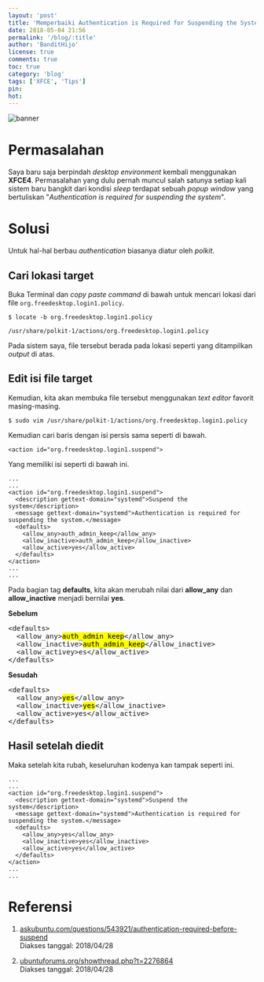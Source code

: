 ```yaml
---
layout: 'post'
title: 'Memperbaiki Authentication is Required for Suspending the System XFCE'
date: 2018-05-04 21:56
permalink: '/blog/:title'
author: 'BanditHijo'
license: true
comments: true
toc: true
category: 'blog'
tags: ['XFCE', 'Tips']
pin:
hot:
---
```


<!-- BANNER OF THE POST -->
<img class="post-body-img" src="{{ site.lazyload.logo_blank_banner }}" data-echo="https://s20.postimg.cc/j770ed1tp/banner_post_11.png" alt="banner">

# Permasalahan

Saya baru saja berpindah *desktop environment* kembali menggunakan **XFCE4**. Permasalahan yang dulu pernah muncul salah satunya setiap kali sistem baru bangkit dari kondisi *sleep* terdapat sebuah *popup window* yang bertuliskan "*Authentication is required for suspending the system*".

# Solusi

Untuk hal-hal berbau *authentication* biasanya diatur oleh *polkit*.

## Cari lokasi target

Buka Terminal dan *copy paste command* di bawah untuk mencari lokasi dari file `org.freedesktop.login1.policy`.
```
$ locate -b org.freedesktop.login1.policy
```
```
/usr/share/polkit-1/actions/org.freedesktop.login1.policy
```
Pada sistem saya, file tersebut berada pada lokasi seperti yang ditampilkan *output* di atas.

## Edit isi file target

Kemudian, kita akan membuka file tersebut menggunakan *text editor* favorit masing-masing.

```
$ sudo vim /usr/share/polkit-1/actions/org.freedesktop.login1.policy
```

Kemudian cari baris dengan isi persis sama seperti di bawah.
```
<action id="org.freedesktop.login1.suspend">
```
Yang memiliki isi seperti di bawah ini.
```
...
...
<action id="org.freedesktop.login1.suspend">
  <description gettext-domain="systemd">Suspend the system</description>
  <message gettext-domain="systemd">Authentication is required for suspending the system.</message>
  <defaults>
    <allow_any>auth_admin_keep</allow_any>
    <allow_inactive>auth_admin_keep</allow_inactive>
    <allow_active>yes</allow_active>
  </defaults>
</action>
...
...
```
Pada bagian tag **defaults**, kita akan merubah nilai dari **allow_any** dan **allow_inactive** menjadi bernilai **yes**.

**Sebelum**
<pre>
&lt;defaults&gt;
  &lt;allow_any&gt;<mark>auth_admin_keep</mark>&lt;/allow_any&gt;
  &lt;allow_inactive&gt;<mark>auth_admin_keep</mark>&lt;/allow_inactive&gt;
  &lt;allow_activey&gt;es&lt;/allow_active&gt;
&lt;/defaults&gt;
</pre>

**Sesudah**
<pre>
&lt;defaults&gt;
  &lt;allow_any&gt;<mark>yes</mark>&lt;/allow_any&gt;
  &lt;allow_inactive&gt;<mark>yes</mark>&lt;/allow_inactive&gt;
  &lt;allow_active&gt;yes&lt;/allow_active&gt;
&lt;/defaults&gt;
</pre>

## Hasil setelah diedit

Maka setelah kita rubah, keseluruhan kodenya kan tampak seperti ini.
```
...
...
<action id="org.freedesktop.login1.suspend">
  <description gettext-domain="systemd">Suspend the system</description>
  <message gettext-domain="systemd">Authentication is required for suspending the system.</message>
  <defaults>
    <allow_any>yes</allow_any>
    <allow_inactive>yes</allow_inactive>
    <allow_active>yes</allow_active>
  </defaults>
</action>
...
...
```




# Referensi
1. [askubuntu.com/questions/543921/authentication-required-before-suspend](https://askubuntu.com/questions/543921/authentication-required-before-suspend)
<br>Diakses tanggal: 2018/04/28

2. [ubuntuforums.org/showthread.php?t=2276864](https://ubuntuforums.org/showthread.php?t=2276864<Paste>)
<br>Diakses tanggal: 2018/04/28
